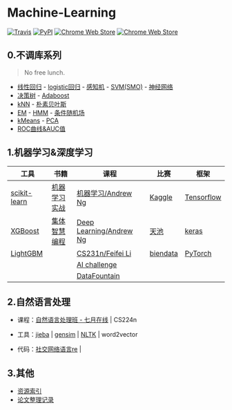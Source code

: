 # Machine-Learning

[![Travis](https://img.shields.io/travis/rust-lang/rust.svg)](https://github.com/fire717/Machine-Learning) [![PyPI](https://img.shields.io/pypi/pyversions/Django.svg)](https://github.com/fire717/Machine-Learning) [![Chrome Web Store](https://img.shields.io/chrome-web-store/price/nimelepbpejjlbmoobocpfnjhihnpked.svg)](https://github.com/fire717/Machine-Learning) [![Chrome Web Store](https://img.shields.io/chrome-web-store/stars/nimelepbpejjlbmoobocpfnjhihnpked.svg)](https://github.com/fire717/Machine-Learning)

## 0.不调库系列 
> No free lunch.

* [线性回归](/mine/ex1_py_liner.ipynb) - [logistic回归](/mine/LR.ipynb) - [感知机](/mine/perceptron.ipynb) - [SVM(SMO)](/mine/SVM.ipynb) - [神经网络](/mine/NN.ipynb) 
* [决策树](/mine/DecisionTree.ipynb) - [Adaboost](/mine/Adaboost.ipynb) 
* [kNN](/mine/kNN.ipynb) - [朴素贝叶斯](/mine/NaiveBayes.ipynb)
* [EM](/mine/EM.ipynb) - [HMM](/mine/HMM.ipynb) - [条件随机场](/mine/CRF.ipynb)
* [kMeans](/mine/kMeans.ipynb) - [PCA](/mine/PCA.ipynb)
* [ROC曲线&AUC值](/mine/ROC_AUC.ipynb)

## 1.机器学习&深度学习

  工具   |     书籍      |    课程     |    比赛 | 框架
---------|---------------|-------------|-------- |-----
 [scikit-learn](/tools/scikit-learn)| [机器学习实战](/ML_in_action)  | [机器学习/Andrew Ng](/coursera_ML)      | [Kaggle](/challenge/kaggle) | [Tensorflow](/tools/tensorflow)
  [XGBoost](/tools/xgboost)  | [集体智慧编程](/JTZHBC)     | [Deep Learning/Andrew Ng](/DL_AndrewNg) | [天池](/challenge/tianchi) | [keras](/tools/keras)
 [LightGBM](/tools/lightgbm) |      | [CS231n/Feifei Li](/cs231n)      | [biendata](/challenge/biendata) |  [PyTorch](/tools/pytorch)
 |  | | [AI challenge](/challenge/AIchallenge)|
 |  | |  [DataFountain](/challenge/DataFountain)  |

## 2.自然语言处理
* 课程：[自然语言处理班 - 七月在线](/NLP/qiyuezaixian) | CS224n
* 工具：[jieba](/NLP/jieba) | [gensim](/NLP/gensim) | [NLTK](/NLP/nltk) | word2vector

* 代码：[社交网络语言re](/NLP/code/re.ipynb) |

## 3.其他
* [资源索引](/other/infos)
* [论文整理记录](/other/papers)




